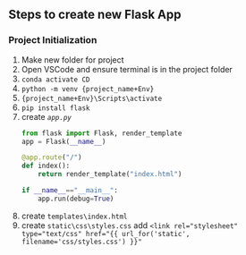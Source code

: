 ## Steps to create new Flask App

### Project Initialization

1. Make new folder for project
2. Open VSCode and ensure terminal is in the project folder
3. `conda activate CD`
4. `python -m venv {project_name+Env}`
5. `{project_name+Env}\Scripts\activate`
6. `pip install flask`
7. create _`app.py`_
	```python
	from flask import Flask, render_template
	app = Flask(__name__)
	
	@app.route("/")
	def index():
		return render_template("index.html")

	if __name__=="__main__":
		app.run(debug=True)
	```
8. create `templates\index.html`
9. create `static\css\styles.css`
	add
	`<link rel="stylesheet" type="text/css" href="{{ url_for('static', filename='css/styles.css') }}"` 
<!--stackedit_data:
eyJoaXN0b3J5IjpbLTE4ODUzNDM1MjUsMTA4OTEzMDYxLDI0Mj
I4MzYyNF19
-->